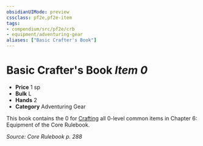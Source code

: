 ```yaml
---
obsidianUIMode: preview
cssclass: pf2e,pf2e-item
tags:
- compendium/src/pf2e/crb
- equipment/adventuring-gear
aliases: ["Basic Crafter's Book"]
---
```

# Basic Crafter's Book *Item 0*  

- **Price** 1 sp
- **Bulk** L
- **Hands** 2
- **Category** Adventuring Gear

This book contains the 0 for [Crafting](craft.md) all 0-level common items in Chapter 6: Equipment of the Core Rulebook.

*Source: Core Rulebook p. 288*